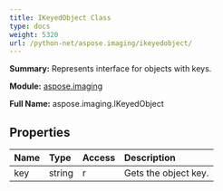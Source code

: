```yaml
---
title: IKeyedObject Class
type: docs
weight: 5320
url: /python-net/aspose.imaging/ikeyedobject/
---
```


**Summary:** Represents interface for objects with keys.

**Module:** [aspose.imaging](/imaging/python-net/aspose.imaging/)

**Full Name:** aspose.imaging.IKeyedObject

## **Properties**
| **Name** | **Type** | **Access** | **Description** |
| :- | :- | :- | :- |
| key | string | r | Gets the object key. |


